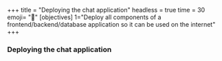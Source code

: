 +++
title = "Deploying the chat application"
headless = true
time = 30
emoji= "📖"
[objectives]
    1="Deploy all components of a frontend/backend/database application so it can be used on the internet"
+++

### Deploying the chat application
